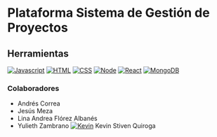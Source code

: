 # Plataforma Sistema de Gestión de Proyectos

## Herramientas

[![Javascript](https://img.shields.io/badge/JavaScript-F7DF1E?style=for-the-badge&logo=javascript&logoColor=black)](https://github.com/Viinky-Kevs/ProyectSony)
[![HTML](https://img.shields.io/badge/HTML5-E34F26?style=for-the-badge&logo=html5&logoColor=white)](https://github.com/Viinky-Kevs/ProyectSony)
[![CSS](https://img.shields.io/badge/CSS3-1572B6?style=for-the-badge&logo=css3&logoColor=white)](https://github.com/Viinky-Kevs/ProyectSony)
[![Node](https://img.shields.io/badge/Node.js-43853D?style=for-the-badge&logo=node.js&logoColor=white)](https://github.com/Viinky-Kevs/ProyectSony)
[![React](https://img.shields.io/badge/React-20232A?style=for-the-badge&logo=react&logoColor=61DAFB)](https://github.com/Viinky-Kevs/ProyectSony)
[![MongoDB](https://img.shields.io/badge/MongoDB-4EA94B?style=for-the-badge&logo=mongodb&logoColor=white)](https://github.com/Viinky-Kevs/ProyectSony)

### Colaboradores
* Andrés Correa
* Jesús Meza
* Lina Andrea Flórez Albanés
* Yulieth Zambrano
[![Kevin](https://img.shields.io/badge/GitHub-100000?style=for-the-badge&logo=github&logoColor=white)](https://github.com/Viinky-Kevs) Kevin Stiven Quiroga

